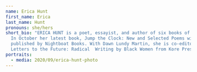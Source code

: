 ```yaml
---
name: Erica Hunt
first_name: Erica
last_name: Hunt
pronouns: she/hers
short_bio: "ERICA HUNT is a poet, essayist, and author of six books of poetry.
  In October her latest book, Jump the Clock: New and Selected Poems will be
  published by Nightboat Books. With Dawn Lundy Martin, she is co-editor of
  Letters to the Future: Radical  Writing by Black Women from Kore Press.  "
portraits:
  - media: 2020/09/erica-hunt-photo
---
```

